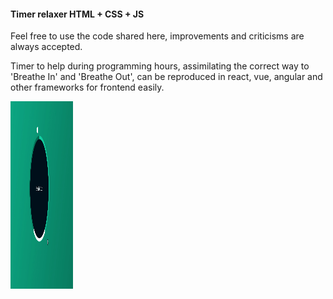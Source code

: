 #### Timer relaxer HTML + CSS + JS

Feel free to use the code shared here, improvements and criticisms are always accepted.

Timer to help during programming hours, assimilating the correct way to 'Breathe In' and 'Breathe Out', can be reproduced in react, vue, angular and other frameworks for frontend easily.



<img src="relaxer_dev.gif" width="100" height="300" />